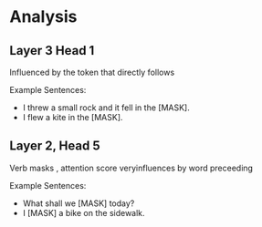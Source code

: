 # Analysis

## Layer 3 Head 1

Influenced by the token that directly follows

Example Sentences:
- I threw a small rock and it fell in the [MASK].
- I flew a kite in the [MASK].

## Layer 2, Head 5

Verb masks , attention score veryinfluences by word preceeding 

Example Sentences:
- What shall we [MASK] today?
- I [MASK] a bike on the sidewalk.

